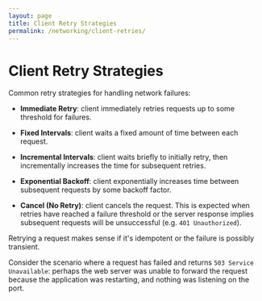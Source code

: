 ```yaml
---
layout: page
title: Client Retry Strategies
permalink: /networking/client-retries/
---
```


# Client Retry Strategies

Common retry strategies for handling network failures:

- **Immediate Retry**: client immediately retries requests up to some threshold
  for failures.

- **Fixed Intervals**: client waits a fixed amount of time between each request.

- **Incremental Intervals**: client waits briefly to initially retry, then incrementally increases the time for subsequent retries.

- **Exponential Backoff**: client exponentially increases time between
  subsequent requests by some backoff factor.

- **Cancel (No Retry)**: client cancels the request. This is expected when
  retries have reached a failure threshold or the server response implies
  subsequent requests will be unsuccessful (e.g. `401 Unauthorized`).

Retrying a request makes sense if it's idempotent or the failure is possibly
transient.

Consider the scenario where a request has failed and returns `503 Service Unavailable`: perhaps the web server was unable to forward the request
because the application was restarting, and nothing was listening on the port.

